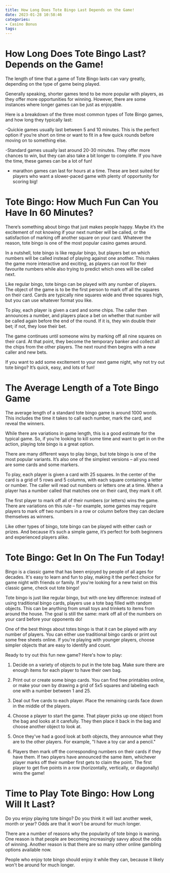 ```yaml
---
title: How Long Does Tote Bingo Last Depends on the Game!
date: 2023-01-28 10:58:46
categories:
- Casino Bonus
tags:
---
```



#  How Long Does Tote Bingo Last? Depends on the Game!

The length of time that a game of Tote Bingo lasts can vary greatly, depending on the type of game being played.

Generally speaking, shorter games tend to be more popular with players, as they offer more opportunities for winning. However, there are some instances where longer games can be just as enjoyable.

Here is a breakdown of the three most common types of Tote Bingo games, and how long they typically last:

-Quickie games usually last between 5 and 10 minutes. This is the perfect option if you’re short on time or want to fit in a few quick rounds before moving on to something else.

-Standard games usually last around 20-30 minutes. They offer more chances to win, but they can also take a bit longer to complete. If you have the time, these games can be a lot of fun!

- marathon games can last for hours at a time. These are best suited for players who want a slower-paced game with plenty of opportunity for scoring big!

#  Tote Bingo: How Much Fun Can You Have In 60 Minutes?

There’s something about bingo that just makes people happy. Maybe it’s the excitement of not knowing if your next number will be called, or the satisfaction of marking off another square on your card. Whatever the reason, tote bingo is one of the most popular casino games around.

In a nutshell, tote bingo is like regular bingo, but players bet on which numbers will be called instead of playing against one another. This makes the game more interactive and exciting, as players can root for their favourite numbers while also trying to predict which ones will be called next.

Like regular bingo, tote bingo can be played with any number of players. The object of the game is to be the first person to mark off all the squares on their card. Cards are typically nine squares wide and three squares high, but you can use whatever format you like.

To play, each player is given a card and some chips. The caller then announces a number, and players place a bet on whether that number will be called again before the end of the round. If it is, they win double their bet; if not, they lose their bet.

The game continues until someone wins by marking off all nine squares on their card. At that point, they become the temporary banker and collect all the chips from the other players. The next round then begins with a new caller and new bets.

If you want to add some excitement to your next game night, why not try out tote bingo? It’s quick, easy, and lots of fun!

#  The Average Length of a Tote Bingo Game

The average length of a standard tote bingo game is around 1000 words. This includes the time it takes to call each number, mark the card, and reveal the winners.

While there are variations in game length, this is a good estimate for the typical game. So, if you’re looking to kill some time and want to get in on the action, playing tote bingo is a great option.

There are many different ways to play bingo, but tote bingo is one of the most popular variants. It’s also one of the simplest versions – all you need are some cards and some markers.

To play, each player is given a card with 25 squares. In the center of the card is a grid of 5 rows and 5 columns, with each square containing a letter or number. The caller will read out numbers or letters one at a time. When a player has a number called that matches one on their card, they mark it off.

The first player to mark off all of their numbers (or letters) wins the game. There are variations on this rule – for example, some games may require players to mark off two numbers in a row or column before they can declare themselves as winners.

Like other types of bingo, tote bingo can be played with either cash or prizes. And because it’s such a simple game, it’s perfect for both beginners and experienced players alike.

#  Tote Bingo: Get In On The Fun Today!

Bingo is a classic game that has been enjoyed by people of all ages for decades. It's easy to learn and fun to play, making it the perfect choice for game night with friends or family. If you're looking for a new twist on this classic game, check out tote bingo!

Tote bingo is just like regular bingo, but with one key difference: instead of using traditional bingo cards, players use a tote bag filled with random objects. This can be anything from small toys and trinkets to items from around the house. The goal is still the same: mark off all of the numbers on your card before your opponents do!

One of the best things about totes bingo is that it can be played with any number of players. You can either use traditional bingo cards or print out some free sheets online. If you're playing with younger players, choose simpler objects that are easy to identify and count.

Ready to try out this fun new game? Here's how to play:

1) Decide on a variety of objects to put in the tote bag. Make sure there are enough items for each player to have their own bag.

2) Print out or create some bingo cards. You can find free printables online, or make your own by drawing a grid of 5x5 squares and labeling each one with a number between 1 and 25.

3) Deal out five cards to each player. Place the remaining cards face down in the middle of the players.

4) Choose a player to start the game. That player picks up one object from the bag and looks at it carefully. They then place it back in the bag and choose another object to look at.

5) Once they've had a good look at both objects, they announce what they are to the other players. For example, "I have a toy car and a pencil."

6) Players then mark off the corresponding numbers on their cards if they have them. If two players have announced the same item, whichever player marks off their number first gets to claim the point. The first player to get five points in a row (horizontally, vertically, or diagonally) wins the game!

#  Time to Play Tote Bingo: How Long Will It Last?

Do you enjoy playing tote bingo? Do you think it will last another week, month or year? Odds are that it won't be around for much longer.

There are a number of reasons why the popularity of tote bingo is waning. One reason is that people are becoming increasingly savvy about the odds of winning. Another reason is that there are so many other online gambling options available now.

People who enjoy tote bingo should enjoy it while they can, because it likely won't be around for much longer.